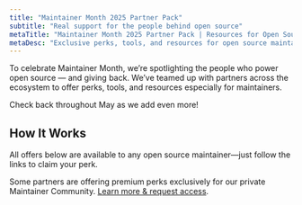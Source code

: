 ```yaml
---
title: "Maintainer Month 2025 Partner Pack"
subtitle: "Real support for the people behind open source"
metaTitle: "Maintainer Month 2025 Partner Pack | Resources for Open Source Maintainers"
metaDesc: "Exclusive perks, tools, and resources for open source maintainers during Maintainer Month 2025."
---
```


To celebrate Maintainer Month, we’re spotlighting the people who power open source — and giving back. We’ve teamed up with partners across the ecosystem to offer perks, tools, and resources especially for maintainers.

Check back throughout May as we add even more!

## How It Works

All offers below are available to any open source maintainer—just follow the links to claim your perk.

Some partners are offering premium perks exclusively for our private Maintainer Community. <a href="https://maintainers.github.com" target="_blank" rel="noopener noreferrer">Learn more & request access</a>.